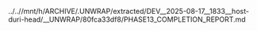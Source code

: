 ../..//mnt/h/ARCHIVE/.UNWRAP/extracted/DEV__2025-08-17__1833__host-duri-head/__UNWRAP/80fca33df8/PHASE13_COMPLETION_REPORT.md
